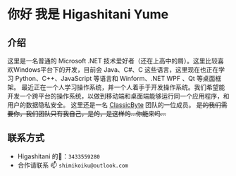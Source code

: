 # 你好 我是 Higashitani Yume

## 介绍

这里是一名普通的 Microsoft .NET 技术爱好者（还在上高中的屑）。这里比较喜欢Windows平台下的开发，目前会 Java、C#、C 这些语言，这里现在也正在学习 Python、C++、JavaScript 等语言和 Winform、.NET WPF 、Qt 等桌面框架。
最近正在一个人学习操作系统，并一个人着手于开发操作系统。我们希望能开发一个跨平台的操作系统，以做到移动端和桌面端能够运行同一个应用程序，和用户的数据隐私安全。
这里还是一名 [ClassicByte](https://github.com/ClassicByteInc/) 团队的一位成员。
~~是的我们需要你，我们团队只有我自己，是的，是这样的...你能来吗...~~
## 联系方式
- Higashitani 的🐧：```3433559280```
- 合作请联系 📫 ```shimikoiku@outlook.com```
<!---
higashitaniyume/higashitaniyume is a ✨ special ✨ repository because its `README.md` (this file) appears on your GitHub profile.
You can click the Preview link to take a look at your changes.
--->
